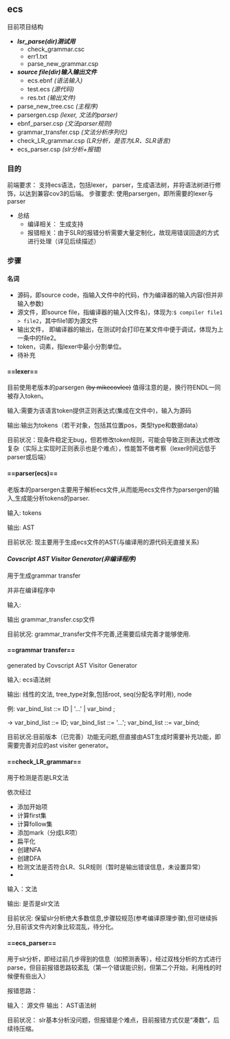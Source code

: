 ## ecs

目前项目结构
+ ***lsr_parse(dir)测试用***
	+ check_grammar.csc
	+ err1.txt
	+ parse_new_grammar.csp
+ ***source file(dir)输入输出文件***
	+ ecs.ebnf *(语法输入)*
	+ test.ecs *(源代码)*
	+ res.txt *(输出文件)*
+ parse_new_tree.csc *(主程序)*
+ parsergen.csp *(lexer, 文法的parser)*
+ ebnf_parser.csp *(文法parser规则)*
+ grammar_transfer.csp *(文法分析序列化)*
+ check_LR_grammar.csp *(LR分析，是否为LR、SLR语言)*
+ ecs_parser.csp *(slr分析+报错)*
### 目的

前端要求： 支持ecs语法，包括lexer， parser，生成语法树，并将语法树进行修饰，以达到兼容cov3的后端。
步骤要求:  使用parsergen，即所需要的lexer与parser

+ 总结
	+ 编译相关： 生成支持
	+ 报错相关：由于SLR的报错分析需要大量定制化，故现用错误回退的方式进行处理（详见后续描述）

### 步骤

#### 名词

+ 源码，即source code，指输入文件中的代码，作为编译器的输入内容(但并非输入参数)
+ 源文件，即source file，指编译器的输入(文件名)，体现为:` $ compiler file1 > file2 `，其中file1即为源文件
+ 输出文件， 即编译器的输出，在测试时会打印在某文件中便于调试，体现为上一条中的file2。
+ token，词素，指lexer中最小分割单位。
+ 待补充

#### ==lexer==

目前使用老版本的parsergen ~~(by mikecovlee)~~
值得注意的是，换行符ENDL一同被存入token。

输入:需要为该语言token提供正则表达式(集成在文件中)，输入为源码

输出:输出为tokens（若干对象，包括其位置pos，类型type和数据data）

目前状况：现条件稳定无bug，但若修改token规则，可能会导致正则表达式修改复杂（实际上实现时正则表示也是个难点），性能暂不做考察（lexer时间远低于parser或后端）

#### ==parser(ecs)==

老版本的parsergen主要用于解析ecs文件,从而能用ecs文件作为parsergen的输入,生成能分析tokens的parser.

输入: tokens

输出: AST

目前状况: 现主要用于生成ecs文件的AST(与编译用的源代码无直接关系)

#### ***Covscript AST Visitor Generator(非编译程序)***

用于生成grammar transfer

并非在编译程序中

输入:

输出 grammar_transfer.csp文件

目前状况: grammar_transfer文件不完善,还需要后续完善才能够使用. 

#### ==grammar transfer==

generated by Covscript AST Visitor Generator

输入: ecs语法树

输出: 线性的文法, tree_type对象,包括root, seq(分配名字时用), node

例: var_bind_list ::= ID | '...' | var_bind ;

->
	var_bind_list ::= ID;
	var_bind_list ::= '...';
	var_bind_list ::= var_bind;

目前状况:目前版本（已完善）功能无问题,但直接由AST生成时需要补充功能，即需要完善对应的ast visiter generator。

#### ==check_LR_grammar==

用于检测是否是LR文法

依次经过
+ 添加开始项
+ 计算first集
+ 计算follow集
+ 添加mark（分成LR项）
+ 扁平化
+ 创建NFA
+ 创建DFA
+ 检测文法是否符合LR、SLR规则（暂时是输出错误信息，未设置异常）
+ 

输入：文法

输出: 是否是slr文法

目前状况: 保留slr分析绝大多数信息,步骤较规范(参考编译原理步骤),但可继续拆分,目前该文件内对象比较混乱，待分化。

#### ==ecs_parser==

用于slr分析，即经过前几步得到的信息（如预测表等），经过双栈分析的方式进行parse，但目前报错思路较紊乱（第一个错误能识别，但第二个开始，利用栈的时候便有些出入）

报错思路：



输入： 源文件
输出： AST语法树

目前状况： slr基本分析没问题，但报错是个难点，目前报错方式仅是“凑数”，后续待压缩。


